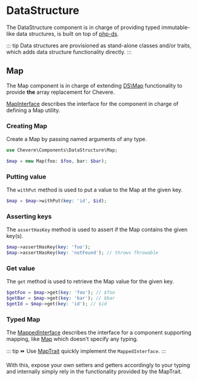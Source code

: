 # DataStructure

The DataStructure component is in charge of providing typed immutable-like data structures, is built on top of [php-ds](https://github.com/php-ds/ext-ds).

::: tip
Data structures are provisioned as stand-alone classes and/or traits, which adds data structure functionality directly.
:::

## Map

The Map component is in charge of extending [DS\Map](https://www.php.net/manual/en/class.ds-map.php) functionality to provide **the** array replacement for Chevere.

[MapInterface](../reference/Chevere/Interfaces/DataStructure/MapInterface.md) describes the interface for the component in charge of defining a Map utility.

### Creating Map

Create a Map by passing named arguments of any type.

```php
use Chevere\Components\DataStructure\Map;

$map = new Map(foo: $foo, bar: $bar);
```

### Putting value

The `withPut` method is used to put a value to the Map at the given key.

```php
$map = $map->withPut(key: 'id', $id);
```

### Asserting keys

The `assertHasKey` method is used to assert if the Map contains the given key(s).

```php
$map->assertHasKey(key: 'foo');
$map->assertHasKey(key: 'notFound'); // throws Throwable
```

### Get value

The `get` method is used to retrieve the Map value for the given key.

```php
$getFoo = $map->get(key: 'foo'); // $foo
$getBar = $map->get(key: 'bar'); // $bar
$getId = $map->get(key: 'id'); // $id
```

### Typed Map

The [MappedInterface](../reference/Chevere/Interfaces/DataStructure/MappedInterface.md) describes the interface for a component supporting mapping, like [Map](#map) which doesn't specify any typing.

::: tip
⏩ Use [MapTrait](https://github.com/chevere/chevere/blob/master/src/Chevere/Components/DataStructures/Traits/MapTrait.php) quickly implement the `MappedInterface`.
:::

With this, expose your own setters and getters accordingly to your typing and internally simply rely in the functionality provided by the MapTrait.
